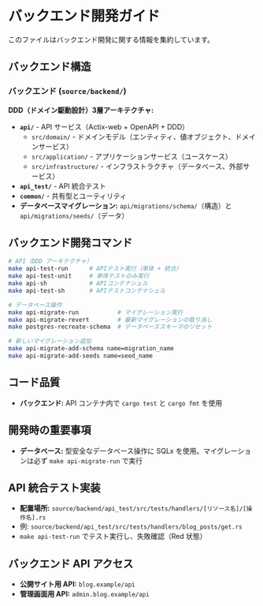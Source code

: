 # バックエンド開発ガイド

このファイルはバックエンド開発に関する情報を集約しています。

## バックエンド構造

### バックエンド (`source/backend/`)

**DDD（ドメイン駆動設計）3層アーキテクチャ:**

- **`api/`** - API サービス（Actix-web + OpenAPI + DDD）
  - `src/domain/` - ドメインモデル（エンティティ、値オブジェクト、ドメインサービス）  
  - `src/application/` - アプリケーションサービス（ユースケース）
  - `src/infrastructure/` - インフラストラクチャ（データベース、外部サービス）
- **`api_test/`** - API 統合テスト
- **`common/`** - 共有型とユーティリティ
- **データベースマイグレーション:** `api/migrations/schema/`（構造）と `api/migrations/seeds/`（データ）

## バックエンド開発コマンド

```bash
# API（DDD アーキテクチャ）
make api-test-run      # APIテスト実行（単体 + 統合）
make api-test-unit     # 単体テストのみ実行
make api-sh            # APIコンテナシェル
make api-test-sh       # APIテストコンテナシェル

# データベース操作
make api-migrate-run           # マイグレーション実行
make api-migrate-revert        # 最新マイグレーションの取り消し
make postgres-recreate-schema  # データベーススキーマのリセット

# 新しいマイグレーション追加
make api-migrate-add-schema name=migration_name
make api-migrate-add-seeds name=seed_name
```

## コード品質

- **バックエンド:** API コンテナ内で `cargo test` と `cargo fmt` を使用

## 開発時の重要事項

- **データベース:** 型安全なデータベース操作に SQLx を使用。マイグレーションは必ず `make api-migrate-run` で実行

## API 統合テスト実装

- **配置場所:** `source/backend/api_test/src/tests/handlers/[リソース名]/[操作名].rs`
- 例: `source/backend/api_test/src/tests/handlers/blog_posts/get.rs`
- `make api-test-run` でテスト実行し、失敗確認（Red 状態）

## バックエンド API アクセス

- **公開サイト用 API:** `blog.example/api`
- **管理画面用 API:** `admin.blog.example/api`
